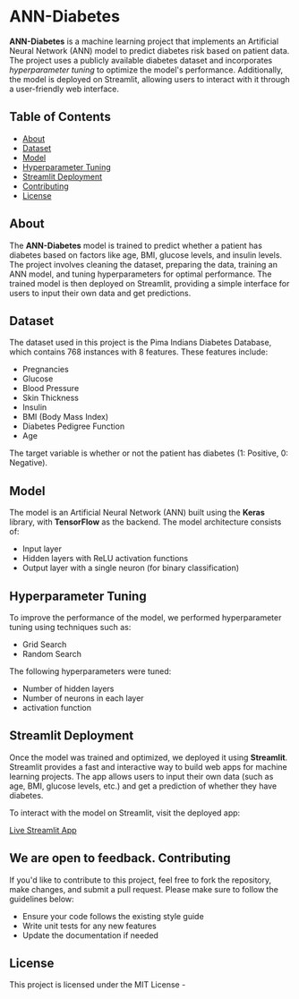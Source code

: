 ANN-Diabetes
============

**ANN-Diabetes** is a machine learning project that implements an Artificial Neural Network (ANN) model to predict diabetes risk based on patient data. The project uses a publicly available diabetes dataset and incorporates _hyperparameter tuning_ to optimize the model's performance. Additionally, the model is deployed on Streamlit, allowing users to interact with it through a user-friendly web interface.

Table of Contents
-----------------

*   [About](#about)
*   [Dataset](#dataset)
*   [Model](#model)
*   [Hyperparameter Tuning](#hyperparameter-tuning)
*   [Streamlit Deployment](#streamlit-deployment)
*   [Contributing](#contributing)
*   [License](#license)

About
-----

The **ANN-Diabetes** model is trained to predict whether a patient has diabetes based on factors like age, BMI, glucose levels, and insulin levels. The project involves cleaning the dataset, preparing the data, training an ANN model, and tuning hyperparameters for optimal performance. The trained model is then deployed on Streamlit, providing a simple interface for users to input their own data and get predictions.

Dataset
-------

The dataset used in this project is the Pima Indians Diabetes Database, which contains 768 instances with 8 features. These features include:

*   Pregnancies
*   Glucose
*   Blood Pressure
*   Skin Thickness
*   Insulin
*   BMI (Body Mass Index)
*   Diabetes Pedigree Function
*   Age

The target variable is whether or not the patient has diabetes (1: Positive, 0: Negative).

Model
-----

The model is an Artificial Neural Network (ANN) built using the **Keras** library, with **TensorFlow** as the backend. 
The model architecture consists of:

*   Input layer
*   Hidden layers with ReLU activation functions
*   Output layer with a single neuron (for binary classification)

Hyperparameter Tuning
---------------------

To improve the performance of the model, we performed hyperparameter tuning using techniques such as:

*   Grid Search
*   Random Search

The following hyperparameters were tuned:

*   Number of hidden layers
*   Number of neurons in each layer
*   activation function


Streamlit Deployment
--------------------

Once the model was trained and optimized, we deployed it using **Streamlit**. Streamlit provides a fast and interactive way to build web apps for machine learning projects. The app allows users to input their own data (such as age, BMI, glucose levels, etc.) and get a prediction of whether they have diabetes.

To interact with the model on Streamlit, visit the deployed app:

[Live Streamlit App](https://ann-diabetes-akash.streamlit.app/)

We are open to feedback.
Contributing
------------

If you'd like to contribute to this project, feel free to fork the repository, make changes, and submit a pull request. Please make sure to follow the guidelines below:

*   Ensure your code follows the existing style guide
*   Write unit tests for any new features
*   Update the documentation if needed

License
-------

This project is licensed under the MIT License - 
